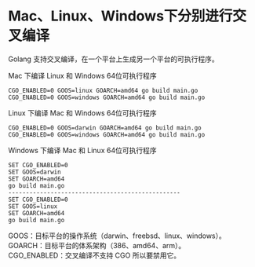 # Mac、Linux、Windows下分别进行交叉编译

Golang 支持交叉编译，在一个平台上生成另一个平台的可执行程序。

Mac 下编译 Linux 和 Windows 64位可执行程序

    CGO_ENABLED=0 GOOS=linux GOARCH=amd64 go build main.go
    CGO_ENABLED=0 GOOS=windows GOARCH=amd64 go build main.go

Linux 下编译 Mac 和 Windows 64位可执行程序

    CGO_ENABLED=0 GOOS=darwin GOARCH=amd64 go build main.go
    CGO_ENABLED=0 GOOS=windows GOARCH=amd64 go build main.go

Windows 下编译 Mac 和 Linux 64位可执行程序

    SET CGO_ENABLED=0
    SET GOOS=darwin
    SET GOARCH=amd64
    go build main.go
    -------------------------------------------------
    SET CGO_ENABLED=0
    SET GOOS=linux
    SET GOARCH=amd64
    go build main.go

GOOS：目标平台的操作系统（darwin、freebsd、linux、windows）。  
GOARCH：目标平台的体系架构（386、amd64、arm）。  
CGO_ENABLED：交叉编译不支持 CGO 所以要禁用它。
